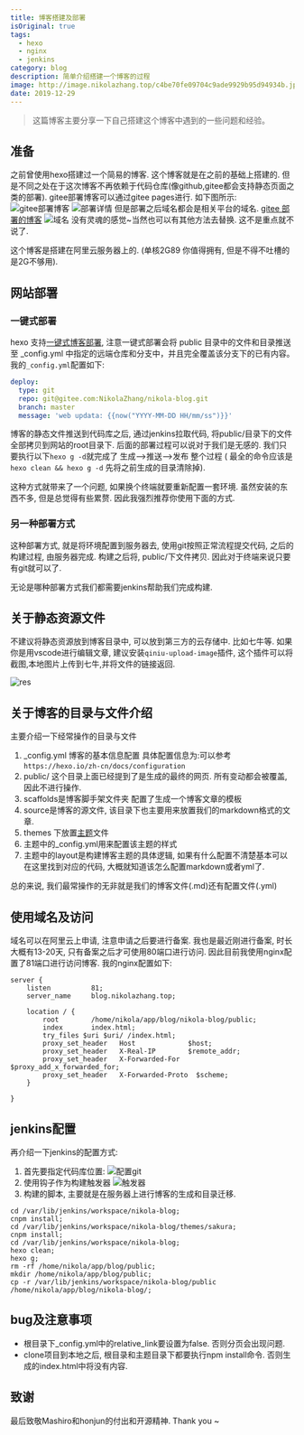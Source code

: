 ```yaml
---
title: 博客搭建及部署
isOriginal: true
tags:
  - hexo
  - nginx
  - jenkins
category: blog
description: 简单介绍搭建一个博客的过程
image: http://image.nikolazhang.top/c4be70fe09704c9ade9929b95d94934b.jpg
date: 2019-12-29
---
```



> 这篇博客主要分享一下自己搭建这个博客中遇到的一些问题和经验。

## 准备

之前曾使用hexo搭建过一个简易的博客. 这个博客就是在之前的基础上搭建的. 但是不同之处在于这次博客不再依赖于代码仓库(像github,gitee都会支持静态页面之类的部署).
gitee部署博客可以通过gitee pages进行. 如下图所示:
![gitee部署博客](http://image.nikolazhang.top/20191229173723.png)
![部署详情](http://image.nikolazhang.top/20191229173845.png)
但是部署之后域名都会是相关平台的域名.
[gitee 部署的博客](https://nikolazhang.gitee.io/nikola-blog/)
![域名](http://image.nikolazhang.top/20191229174157.png)
没有灵魂的感觉~当然也可以有其他方法去替换. 这不是重点就不说了.

这个博客是搭建在阿里云服务器上的. (单核2G89 你值得拥有, 但是不得不吐槽的是2G不够用).

## 网站部署

### 一键式部署

hexo 支持[一键式博客部署](https://hexo.io/zh-cn/docs/one-command-deployment),
注意一键式部署会将 public 目录中的文件和目录推送至 _config.yml 中指定的远端仓库和分支中，并且完全覆盖该分支下的已有内容。
我的`_config.yml`配置如下:

```yml
deploy:
  type: git
  repo: git@gitee.com:NikolaZhang/nikola-blog.git
  branch: master
  message: 'web updata: {{now("YYYY-MM-DD HH/mm/ss")}}'
```

博客的静态文件推送到代码库之后, 通过jenkins拉取代码, 将public/目录下的文件全部拷贝到网站的root目录下. 后面的部署过程可以说对于我们是无感的.
我们只要执行以下`hexo g -d`就完成了 生成-->推送-->发布 整个过程 (
最全的命令应该是`hexo clean && hexo g -d` 先将之前生成的目录清除掉).

这种方式就带来了一个问题, 如果换个终端就要重新配置一套环境. 虽然安装的东西不多, 但是总觉得有些累赘.
因此我强烈推荐你使用下面的方式.

### 另一种部署方式

这种部署方式, 就是将环境配置到服务器去, 使用git按照正常流程提交代码, 之后的构建过程, 由服务器完成. 构建之后将, public/下文件拷贝.
因此对于终端来说只要有git就可以了.

无论是哪种部署方式我们都需要jenkins帮助我们完成构建.

## 关于静态资源文件

不建议将静态资源放到博客目录中, 可以放到第三方的云存储中. 比如七牛等.
如果你是用vscode进行编辑文章, 建议安装`qiniu-upload-image`插件, 这个插件可以将截图,本地图片上传到七牛,并将文件的链接返回.

![res](http://image.nikolazhang.top/res.gif)

## 关于博客的目录与文件介绍

主要介绍一下经常操作的目录与文件

1. _config.yml 博客的基本信息配置
  具体配置信息为:可以参考`https://hexo.io/zh-cn/docs/configuration`
2. public/ 这个目录上面已经提到了是生成的最终的网页. 所有变动都会被覆盖, 因此不进行操作.
3. scaffolds是博客脚手架文件夹 配置了生成一个博客文章的模板
4. source是博客的源文件, 该目录下也主要用来放置我们的markdown格式的文章.
5. themes 下放置[主题](https://hexo.io/zh-cn/docs/themes)文件
6. 主题中的_config.yml用来配置该主题的样式
7. 主题中的layout是构建博客主题的具体逻辑, 如果有什么配置不清楚基本可以在这里找到对应的代码, 大概就知道该怎么配置markdown或者yml了.

总的来说, 我们最常操作的无非就是我们的博客文件(.md)还有配置文件(.yml)

## 使用域名及访问

域名可以在阿里云上申请, 注意申请之后要进行备案. 我也是最近刚进行备案, 时长大概有13-20天, 只有备案之后才可使用80端口进行访问. 因此目前我使用nginx配置了81端口进行访问博客. 我的nginx配置如下:

```shell
server {
    listen          81;
    server_name     blog.nikolazhang.top;

    location / {
        root        /home/nikola/app/blog/nikola-blog/public;
        index       index.html;
        try_files $uri $uri/ /index.html;
        proxy_set_header   Host             $host;
        proxy_set_header   X-Real-IP        $remote_addr;
        proxy_set_header   X-Forwarded-For  $proxy_add_x_forwarded_for;
        proxy_set_header   X-Forwarded-Proto  $scheme;
    }

}
```

## jenkins配置

再介绍一下jenkins的配置方式:

1. 首先要指定代码库位置:
![配置git](http://image.nikolazhang.top/20191229200856.png)
2. 使用钩子作为构建触发器
![触发器](http://image.nikolazhang.top/20191229201112.png)
3. 构建的脚本, 主要就是在服务器上进行博客的生成和目录迁移.

  ```shell
  cd /var/lib/jenkins/workspace/nikola-blog;
  cnpm install;
  cd /var/lib/jenkins/workspace/nikola-blog/themes/sakura;
  cnpm install;
  cd /var/lib/jenkins/workspace/nikola-blog;
  hexo clean;
  hexo g;
  rm -rf /home/nikola/app/blog/public;
  mkdir /home/nikola/app/blog/public;
  cp -r /var/lib/jenkins/workspace/nikola-blog/public /home/nikola/app/blog/nikola-blog/;
  ```

## bug及注意事项

- 根目录下_config.yml中的relative_link要设置为false. 否则分页会出现问题.
- clone项目到本地之后, 根目录和主题目录下都要执行npm install命令. 否则生成的index.html中将没有内容.

## 致谢

最后致敬Mashiro和honjun的付出和开源精神. Thank you ~
